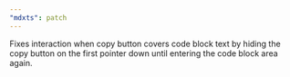 ```yaml
---
"mdxts": patch
---
```


Fixes interaction when copy button covers code block text by hiding the copy button on the first pointer down until entering the code block area again.
